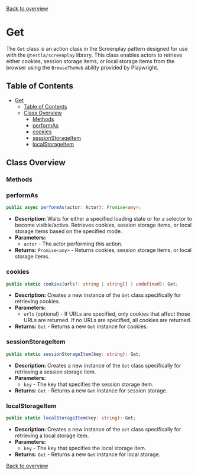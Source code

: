 [Back to overview]()

# Get

The `Get` class is an action class in the Screenplay pattern designed for use with the `@testla/screenplay` library. This class enables actors to retrieve either cookies, session storage items, or local storage items from the browser using the `BrowseTheWeb` ability provided by Playwright.

## Table of Contents

- [Get](#get)
  - [Table of Contents](#table-of-contents)
  - [Class Overview](#class-overview)
    - [Methods](#methods)
    - [performAs](#performas)
    - [cookies](#cookies)
    - [sessionStorageItem](#sessionstorageitem)
    - [localStorageItem](#localstorageitem)

## Class Overview

### Methods

### performAs

```typescript
public async performAs(actor: Actor): Promise<any>;
```

- **Description:** Waits for either a specified loading state or for a selector to become visible/active. Retrieves cookies, session storage items, or local storage items based on the specified mode.
- **Parameters:**
  - `actor` - The actor performing this action.
- **Returns:** `Promise<any>` - Returns cookies, session storage items, or local storage items.

### cookies

```typescript
public static cookies(urls?: string | string[] | undefined): Get;
```

- **Description:** Creates a new instance of the `Get` class specifically for retrieving cookies.
- **Parameters:**
  - `urls` (optional) - If URLs are specified, only cookies that affect those URLs are returned. If no URLs are specified, all cookies are returned.
- **Returns:** `Get` - Returns a new `Get` instance for cookies.

### sessionStorageItem

```typescript
public static sessionStorageItem(key: string): Get;
```

- **Description:** Creates a new instance of the `Get` class specifically for retrieving a session storage item.
- **Parameters:**
  - `key` - The key that specifies the session storage item.
- **Returns:** `Get` - Returns a new `Get` instance for session storage.

### localStorageItem

```typescript
public static localStorageItem(key: string): Get;
```

- **Description:** Creates a new instance of the `Get` class specifically for retrieving a local storage item.
- **Parameters:**
  - `key` - The key that specifies the local storage item.
- **Returns:** `Get` - Returns a new `Get` instance for local storage.

[Back to overview]()